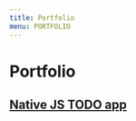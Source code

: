 ```yaml
---
title: Portfolio
menu: PORTFOLIO
---
```


# Portfolio

## [Native JS TODO app](https://soltonbaev.com/projects/native-js-todo-app)
